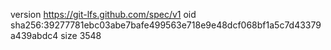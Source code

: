 version https://git-lfs.github.com/spec/v1
oid sha256:39277781ebc03abe7bafe499563e718e9e48dcf068bf1a5c7d43379a439abdc4
size 3548
